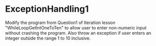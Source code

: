 # ExceptionHandling1
Modify the program from Question1 of Iteration lesson "WhileLoopGetIntOneToTen" to allow user to enter non-numeric input without crashing the program. Also throw an exception if user enters an integer outside the range 1 to 10 inclusive.
